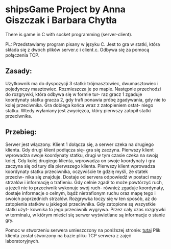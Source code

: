 # shipsGame Project by Anna Giszczak i Barbara Chytła
There is game in C with socket programming (server-client).

PL:
Przedstawiamy program pisany w języku C. Jest to gra w statki, która składa się z
dwóch plików server.c i client.c. Odbywa się za pomocą połączenia TCP.

## Zasady:
Użytkownik ma do dyspozycji 3 statki: trójmasztowiec, dwumasztowiec i pojedynczy
masztowiec. Rozmieszcza je po mapie. Następnie przechodzi do rozgrywki, która odbywa
się w formie tur- raz gracz 1 zgaduje koordynaty statku gracza 2, gdy trafi ponawia próbę
zgadywania, gdy nie to kolej przeciwnika. Gra dobiega końca wraz z zatopieniem ostat-
niego statku. Wtedy wyłaniany jest zwycięzca, który pierwszy zatopił statki przeciwnika.

## Przebieg:
Serwer jest włączony. Klient 1 dołącza się, a serwer czeka na drugiego klienta. Gdy
drugi klient podłącza się- gra się zaczyna. Pierwszy klient wprowadza swoje koordynaty
statku, drugi w tym czasie czeka na swoją kolej. Gdy kolej drugiego klienta, wprowadza
on swoje koordynaty i gra zaczyna się od tury dla pierwszego klienta. Pierwszy klient
wprowadza koordynaty statku przeciwnika, oczywiście te gdzię myśli, że statek przeciw-
nika się znajduje. Dostaje od servera odpowiedź w postaci mapy strzałów i informację o
trafieniu. Gdy celnie zgadł to może powtórzyć ruch, a jeżeli nie to przeciwnik wykonuje
swój ruch- również zgaduje koordynaty, dostaje informacje o celnym, bądź nietrafionym
ruchu oraz mapę tego i swoich poprzednich strzałów. Rozgrywka toczy się w ten sposób,
aż do zatopienia statków u jakiegoś przeciwnika. Gdy zatopione są wszystkie statki użyt-
kownika to jego przeciwnik wygrywa. Przez cały czas rozgrywki w terminalu, w którym
mieści się serwer wyświetlane są informacje o stanie gry.

Pomoc w stworzeniu serwera umieszczony na poniższej stronie:
[tutaj](https://www.geeksforgeeks.org/socket-programming-in-cc-handling-multiple-clients-on-server-without-multi-threading/)
Plik klienta został stworzony na bazie pliku TCP serwera z zajęć laboratoryjnych.
